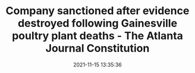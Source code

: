 ---
"title": "Company sanctioned after evidence destroyed following Gainesville poultry plant deaths -  The Atlanta Journal Constitution"
"date": "2021-11-15 13:35:36"
"feed_name": "GOOGLENEWSINDUSTRIAL"
"feed_website": "https://news.google.com/search?q=industrial%2Bincident&hl=en-US&gl=US&ceid=US:en"
"feed_rss": "https://news.google.com/rss/search?q=industrial%2Bincident&hl=en-US&gl=US&ceid=US:en"
"link": "https://www.ajc.com/news/crime/company-sanctioned-after-evidence-destroyed-following-gainesville-poultry-plant-deaths/VZJ7IPXJRFB3FOYPYMOV4L2JCU/"
"source": "{'href': 'https://www.ajc.com', 'title': 'The Atlanta Journal Constitution'}"
"file": "_posts/2021-1-1-4c756bf62f558400c6646e58dd75447545139be4.md"
"accident": "0"
"drilling": "0"
"dead": "0"
"injured": "0"
"arrested": "0"
"place": "unknown place"
"where": "unknown site"
"causes": "unknown"
"place_uri": "unknown place"
---